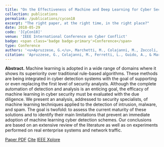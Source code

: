 ```yaml
---
title: "On the Effectiveness of Machine and Deep Learning for Cyber Security"
collection: publications
permalink: /publications/cycon18
excerpt: "The right paper, at the right time, in the right place?"
date: 2018-05-29
code: '[CyCon18]'
venue: 'IEEE International Conference on Cyber Conflict'
badge: <span class='badge badge-primary'>Conference</span>
type: Conference
authors: '<u>Apruzzese, G.</u>, Marchetti, M., Colajanni, M., Zoccoli, G. G.'
citation: 'Apruzzese, G., Colajanni, M., Ferretti, L., Guido, A., & Marchetti, M. (2018, May). "On the Effectiveness of Machine and Deep Learning for Cyber Security". In <i>2018 10th International Conference on Cyber Conflict (CyCon)</i> (pp. 371-390). IEEE.'
---
```

<b>Abstract.</b> Machine learning is adopted in a wide range of domains where it shows its superiority over traditional rule-based algorithms. These methods are being integrated in cyber detection systems with the goal of supporting or even replacing the first level of security analysts. Although the complete automation of detection and analysis is an enticing goal, the efficacy of machine learning in cyber security must be evaluated with the due diligence. We present an analysis, addressed to security specialists, of machine learning techniques applied to the detection of intrusion, malware, and spam. The goal is twofold: to assess the current maturity of these solutions and to identify their main limitations that prevent an immediate adoption of machine learning cyber detection schemes. Our conclusions are based on an extensive review of the literature as well as on experiments performed on real enterprise systems and network traffic.

<a class="btn btn-outline-primary my-1 mr-1 btn-sm" href="https://gioapru.github.io/files/papers/cycon18/cycon18.pdf" target="_blank" rel="noopener">Paper PDF</a> 
<a class="btn btn-outline-primary my-1 mr-1 btn-sm" href="https://gioapru.github.io/files/papers/cycon18/cycon18_cite.html" target="_blank" rel="noopener">Cite</a> 
<a class="btn btn-outline-primary my-1 mr-1 btn-sm" href="https://ieeexplore.ieee.org/abstract/document/8405026" target="_blank" rel="noopener">IEEE Xplore</a> 
